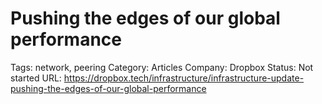 # Pushing the edges of our global performance

Tags: network, peering
Category: Articles
Company: Dropbox
Status: Not started
URL: https://dropbox.tech/infrastructure/infrastructure-update-pushing-the-edges-of-our-global-performance